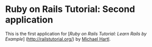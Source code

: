 # Ruby on Rails Tutorial: Second application

This is the first application for
[*Ruby on Rails Tutorial: Learn Rails by Example*] (http://railstutorial.org/)
by [Michael Hartl](http://michaelhartl.com).